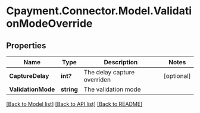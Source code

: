 
# Cpayment.Connector.Model.ValidationModeOverride

## Properties

Name | Type | Description | Notes
------------ | ------------- | ------------- | -------------
**CaptureDelay** | **int?** | The delay capture overriden | [optional] 
**ValidationMode** | **string** | The validation mode | 

[[Back to Model list]](../README.md#documentation-for-models)
[[Back to API list]](../README.md#documentation-for-api-endpoints)
[[Back to README]](../README.md)

